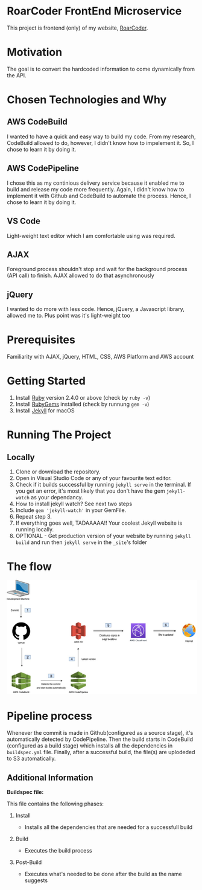 # RoarCoder FrontEnd Microservice

This project is frontend (only) of my website, [RoarCoder](https://roarcoder.dev).

# Motivation

The goal is to convert the hardcoded information to come dynamically from the API.

# Chosen Technologies and Why

## AWS CodeBuild 
I wanted to have a quick and easy way to build my code. From my research, CodeBuild allowed to do, however, I didn't know how to impelement it. So, I chose to learn it by doing it.

## AWS CodePipeline
I chose this as my continious delivery service because it enabled me to build and release my code more frequently. Again, I didn't know how to implement it with Github and CodeBuild to automate the process. Hence, I chose to learn it by doing it.

## VS Code
Light-weight text editor which I am comfortable using was required.

## AJAX
Foreground process shouldn't stop and wait for the background process (API call) to finish. AJAX allowed to do that asynchronously

## jQuery
I wanted to do more with less code. Hence, jQuery, a Javascript library, allowed me to. Plus point was it's light-weight too

# Prerequisites

Familiarity with AJAX, jQuery, HTML, CSS, AWS Platform and AWS account

# Getting Started

1. Install [Ruby](https://www.ruby-lang.org/en/downloads/) version 2.4.0 or above (check by `ruby -v`)
2. Install [RubyGems](https://rubygems.org/pages/download) installed (check by runnung `gem -v`) 
3. Install [Jekyll](https://jekyllrb.com/docs/installation/macos/) for macOS

# Running The Project

## Locally

1. Clone or download the repository.
2. Open in Visual Studio Code or any of your favourite text editor.
3. Check if it builds successful by running `jekyll serve` in the terminal. If you get an error, it's most likely that you don't have the gem `jekyll-watch` as your dependancy.
4. How to install jekyll watch? See next two steps
5. Include `gem 'jekyll-watch'` in your GemFile.
6. Repeat step 3.
7. If everything goes well, TADAAAAA!! Your coolest Jekyll website is running locally.
8. OPTIONAL - Get production version of your website by running `jekyll build` and run then `jekyll serve` in the `_site`'s folder


# The flow

![](assets/images/frontendflow.jpg)

# Pipeline process
Whenever the commit is made in Github(configured as a source stage), it's automatically detected by CodePipeline. Then the build starts in CodeBuild (configured as a build stage) which installs all the dependencies in `buildspec.yml` file. Finally, after a successful build, the file(s) are uplodeded to S3 automatically.
 
## Additional Information

**Buildspec file:**

This file contains the following phases:

1. Install
    * Installs all the dependencies that are needed for a successfull build

2. Build
    * Executes the build process

3. Post-Build
    * Executes what's needed to be done after the build as the name suggests